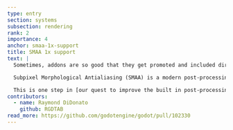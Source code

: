 ```yaml
---
type: entry
section: systems
subsection: rendering
rank: 2
importance: 4
anchor: smaa-1x-support
title: SMAA 1x support
text: |
  Sometimes, addons are so good that they get promoted and included directly in the engine. This just happened to the [Godot-SMAA](https://github.com/RGDTAB/Godot-SMAA) addon.

  Subpixel Morphological Antialiasing (SMAA) is a modern post-processing based anti aliasing solution (to get rid of those pesky jaggies). It proves sharper AA than FXAA at the tradeoff of being more resource intensive.

  This is one step in [our quest to improve the built in post-processing effects in Godot](https://godotengine.org/priorities/#significantly-improve-post-processing-effects)!
contributors:
  - name: Raymond DiDonato
    github: RGDTAB
read_more: https://github.com/godotengine/godot/pull/102330
---
```

